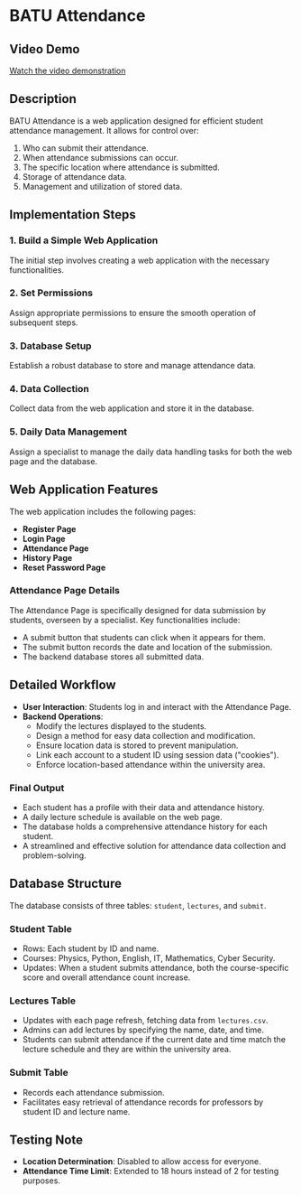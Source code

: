 # BATU Attendance

## Video Demo
[Watch the video demonstration](https://youtu.be/oVbF4yntRyc)

## Description
BATU Attendance is a web application designed for efficient student attendance management. It allows for control over:

1. Who can submit their attendance.
2. When attendance submissions can occur.
3. The specific location where attendance is submitted.
4. Storage of attendance data.
5. Management and utilization of stored data.

## Implementation Steps
### 1. Build a Simple Web Application
The initial step involves creating a web application with the necessary functionalities.

### 2. Set Permissions
Assign appropriate permissions to ensure the smooth operation of subsequent steps.

### 3. Database Setup
Establish a robust database to store and manage attendance data.

### 4. Data Collection
Collect data from the web application and store it in the database.

### 5. Daily Data Management
Assign a specialist to manage the daily data handling tasks for both the web page and the database.

## Web Application Features
The web application includes the following pages:

- **Register Page**
- **Login Page**
- **Attendance Page**
- **History Page**
- **Reset Password Page**

### Attendance Page Details
The Attendance Page is specifically designed for data submission by students, overseen by a specialist. Key functionalities include:

- A submit button that students can click when it appears for them.
- The submit button records the date and location of the submission.
- The backend database stores all submitted data.

## Detailed Workflow
- **User Interaction**: Students log in and interact with the Attendance Page.
- **Backend Operations**: 
  - Modify the lectures displayed to the students.
  - Design a method for easy data collection and modification.
  - Ensure location data is stored to prevent manipulation.
  - Link each account to a student ID using session data ("cookies").
  - Enforce location-based attendance within the university area.

### Final Output
- Each student has a profile with their data and attendance history.
- A daily lecture schedule is available on the web page.
- The database holds a comprehensive attendance history for each student.
- A streamlined and effective solution for attendance data collection and problem-solving.

## Database Structure
The database consists of three tables: `student`, `lectures`, and `submit`.

### Student Table
- Rows: Each student by ID and name.
- Courses: Physics, Python, English, IT, Mathematics, Cyber Security.
- Updates: When a student submits attendance, both the course-specific score and overall attendance count increase.

### Lectures Table
- Updates with each page refresh, fetching data from `lectures.csv`.
- Admins can add lectures by specifying the name, date, and time.
- Students can submit attendance if the current date and time match the lecture schedule and they are within the university area.

### Submit Table
- Records each attendance submission.
- Facilitates easy retrieval of attendance records for professors by student ID and lecture name.

## Testing Note
- **Location Determination**: Disabled to allow access for everyone.
- **Attendance Time Limit**: Extended to 18 hours instead of 2 for testing purposes.
